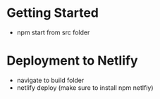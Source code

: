 # Getting Started

- npm start from src folder 

# Deployment to Netlify

- navigate to build folder 
- netlify deploy (make sure to install npm netlfiy)
